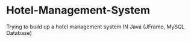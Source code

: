 # Hotel-Management-System
Trying to build up a hotel management system IN Java (JFrame, MySQL Database)
